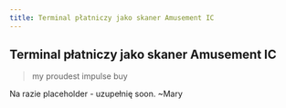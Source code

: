 ```yaml
---
title: Terminal płatniczy jako skaner Amusement IC
---
```


## Terminal płatniczy jako skaner Amusement IC

> my proudest impulse buy
> 
Na razie placeholder - uzupełnię soon. ~Mary